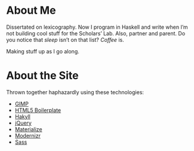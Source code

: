 # About Me

Dissertated on lexicography. Now I program in Haskell and write when I’m
not building cool stuff for the Scholars’ Lab. Also, partner and parent.
Do you notice that *sleep* isn’t on that list? *Coffee* is.

Making stuff up as I go along.

# About the Site

Thrown together haphazardly using these technologies:

* [GIMP](https://www.gimp.org/)
* [HTML5 Boilerplate](https://html5boilerplate.com/)
* [Hakyll](https://jaspervdj.be/hakyll/)
* [jQuery](http://jquery.com/)
* [Materialize](http://materializecss.com/)
* [Modernizr](https://modernizr.com/)
* [Sass](http://sass-lang.com/)
